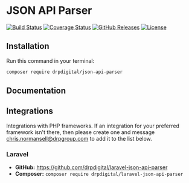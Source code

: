 # JSON API Parser

[![Build Status](https://travis-ci.org/drpdigital/json-api-parser.svg?branch=master)](https://travis-ci.org/drpdigital/json-api-parser)
[![Coverage Status](https://coveralls.io/repos/github/drpdigital/json-api-parser/badge.svg)](https://coveralls.io/github/drpdigital/json-api-parser)
[![GitHub Releases](https://img.shields.io/github/release/drpdigital/json-api-parser.svg)](https://github.com/drpdigital/json-api-parser)
[![License](https://img.shields.io/badge/license-MIT-brightgreen.svg)](https://github.com/drpdigital/json-api-parser/blob/master/LICENSE)

## Installation

Run this command in your terminal:
```bash
composer require drpdigital/json-api-parser
```

## Documentation

## Integrations

Integrations with PHP frameworks. If an integration for your preferred framework isn't there,
then please create one and message chris.normansell@drpgroup.com to add it to the list below.

### Laravel

- **GitHub:** https://github.com/drpdigital/laravel-json-api-parser
- **Composer:** `composer require drpdigital/laravel-json-api-parser`
